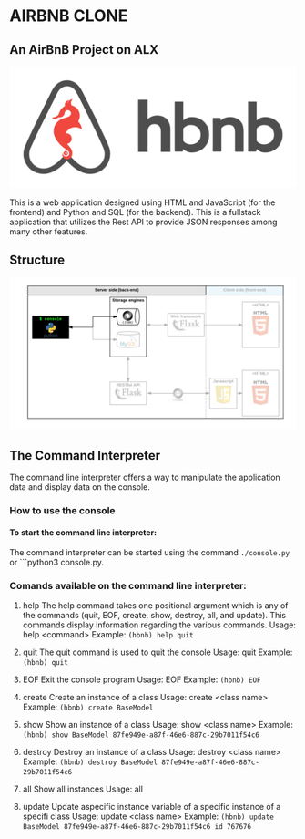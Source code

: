 # AIRBNB CLONE

## An AirBnB Project on ALX

![AirBnB](https://github.com/Dennis7456/AirBnB_clone/blob/main/65f4a1dd9c51265f49d0.png)

This is a web application designed using HTML and JavaScript (for the frontend) and Python and SQL (for the backend).
This is a fullstack application that utilizes the Rest API to provide JSON responses among many other features.

## Structure

![Structure](https://github.com/Dennis7456/AirBnB_clone/blob/main/815046647d23428a14ca.png)

## The Command Interpreter
The command line interpreter offers a way to manipulate the application data and display data on the console.

### How to use the console

#### To start the command line interpreter:
The command interpreter can be started using the command ```./console.py ``` or ```python3 console.py.
### Comands available on the command line interpreter:
1. help
The help command takes one positional argument which is any of the commands (quit, EOF, create, show, destroy, all, and update). This commands display information regarding the various commands.
Usage: help \<command>
Example: ```(hbnb) help quit```

2. quit
The quit command is used to quit the console
Usage: quit
Example: ```(hbnb) quit```

3. EOF
Exit the console program
Usage: EOF
Example: ```(hbnb) EOF```

4. create
Create an instance of a class
Usage: create \<class name>
Example: ```(hbnb) create BaseModel ```

5. show
Show an instance of a class
Usage: show \<class name> <instance id>
Example: ```(hbnb) show BaseModel 87fe949e-a87f-46e6-887c-29b7011f54c6```

6. destroy
Destroy an instance of a class
Usage: destroy \<class name> <instance id>
Example: ```(hbnb) destroy BaseModel 87fe949e-a87f-46e6-887c-29b7011f54c6```

7. all
Show all instances
Usage: all

8. update
Update aspecific instance variable of a specific instance of a specifi class
Usage: update \<class name> <instance id> <varriable name> <varriable value>
Example: ```(hbnb) update BaseModel 87fe949e-a87f-46e6-887c-29b7011f54c6 id 767676```
